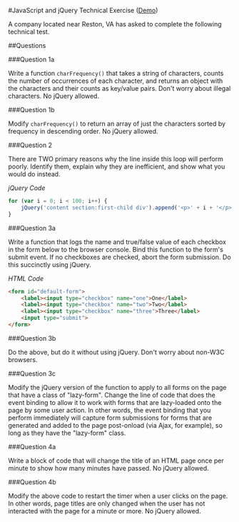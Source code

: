 #JavaScript and jQuery Technical Exercise (<a href = "https://boiling-oasis-9746.herokuapp.com" target = "_blank">Demo</a>)

A company located near Reston, VA has asked to complete the following technical 
test.

##Questions

###Question 1a

Write a function `charFrequency()` that takes a string of characters, counts 
the number of occurrences of each character, and returns an object with the 
characters and their counts as key/value pairs. Don't worry about illegal 
characters. No jQuery allowed.

###Question 1b

Modify `charFrequency()` to return an array of just the characters sorted by 
frequency in descending order. No jQuery allowed.

###Question 2

There are TWO primary reasons why the line inside this loop will perform poorly. 
Identify them, explain why they are inefficient, and show what you would do instead.

*jQuery Code*

```javascript
for (var i = 0; i < 100; i++) {
	jQuery('content section:first-child div').append('<p>' + i + '</p>');
}
```

###Question 3a

Write a function that logs the name and true/false value of each checkbox in the form 
below to the browser console. Bind this function to the form's submit event. If no 
checkboxes are checked, abort the form submission. Do this succinctly using jQuery.

*HTML Code*

```html
<form id="default-form">
	<label><input type="checkbox" name="one">One</label>
	<label><input type="checkbox" name="two">Two</label>
	<label><input type="checkbox" name="three">Three</label>
	<input type="submit">
</form>
```

###Question 3b

Do the above, but do it without using jQuery. Don't worry about non-W3C browsers.

###Question 3c

Modify the jQuery version of the function to apply to all forms on the page that 
have a class of "lazy-form". Change the line of code that does the event binding to 
allow it to work with forms that are lazy-loaded onto the page by some user action. 
In other words, the event binding that you perform immediately will capture form 
submissions for forms that are generated and added to the page post-onload (via 
Ajax, for example), so long as they have the "lazy-form" class.

###Question 4a

Write a block of code that will change the title of an HTML page once per minute to 
show how many minutes have passed. No jQuery allowed.

###Question 4b

Modify the above code to restart the timer when a user clicks on the page. In other 
words, page titles are only changed when the user has not interacted with the page 
for a minute or more. No jQuery allowed.